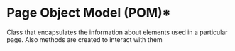 # Page Object Model (POM)*

Class that encapsulates the information about elements used in a particular page. Also methods are created to interact with them